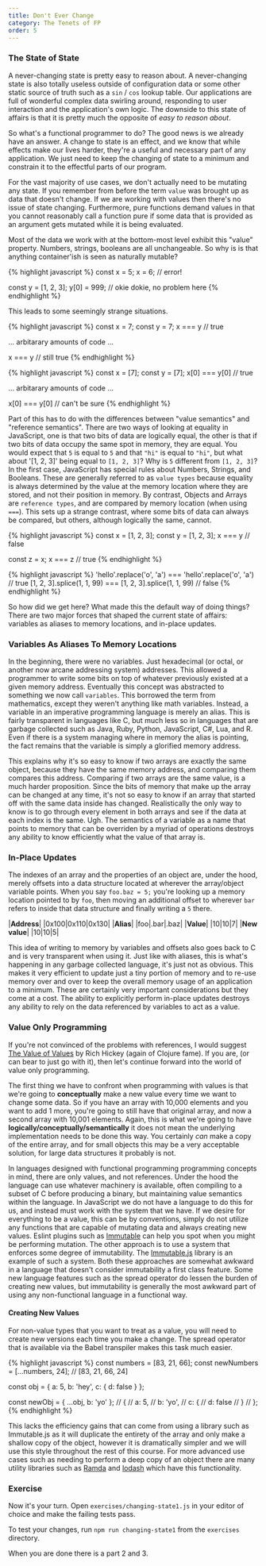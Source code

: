 ```yaml
---
title: Don't Ever Change
category: The Tenets of FP
order: 5
---
```


### The State of State

A never-changing state is pretty easy to reason about. A never-changing state is also totally useless outside of configuration data or some other static source of truth such as a `sin` / `cos` lookup table. Our applications are full of wonderful complex data swirling around, responding to user interaction and the application's own logic. The downside to this state of affairs is that it is pretty much the opposite of _easy to reason about_.

So what's a functional programmer to do? The good news is we already have an answer. A change to state is an effect, and we know that while effects make our lives harder, they're a useful and necessary part of any application. We just need to keep the changing of state to a minimum and constrain it to the effectful parts of our program.

For the vast majority of use cases, we don't actually need to be mutating any state. If you remember from before the term `value` was brought up as data that doesn't change. If we are working with values then there's no issue of state changing. Furthermore, pure functions demand values in that you cannot reasonably call a function pure if some data that is provided as an argument gets mutated while it is being evaluated.

Most of the data we work with at the bottom-most level exhibit this "value" property. Numbers, strings, booleans are all unchangeable. So why is is that anything container'ish is seen as naturally mutable?

{% highlight javascript %}
  const x = 5;
  x = 6; // error!

  const y = [1, 2, 3];
  y[0] = 999; // okie dokie, no problem here
{% endhighlight %}

This leads to some seemingly strange situations.

{% highlight javascript %}
  const x = 7;
  const y = 7;
  x === y // true

  ... arbitarary amounts of code ...

  x === y // still true
{% endhighlight %}

{% highlight javascript %}
  const x = [7];
  const y = [7];
  x[0] === y[0] // true

  ... arbitarary amounts of code ...

  x[0] === y[0] // can't be sure
{% endhighlight %}

Part of this has to do with the differences between "value semantics" and "reference semantics". There are two ways of looking at equality in JavaScript, one is that two bits of data are logically equal, the other is that if two bits of data occupy the same spot in memory, they are equal. You would expect that `5` is equal to `5` and that `"hi"` is equal to `"hi"`, but what about '[1, 2, 3]' being equal to `[1, 2, 3]`? Why is `5` different from `[1, 2, 3]`? In the first case, JavaScript has special rules about Numbers, Strings, and Booleans. These are generally referred to as `value types` because equality is always determined by the value at the memory location where they are stored, and not their position in memory. By contrast, Objects and Arrays are `reference types`, and are compared by memory location (when using `===`). This sets up a strange contrast, where some bits of data can always be compared, but others, although logically the same, cannot.

{% highlight javascript %}
  const x = [1, 2, 3];
  const y = [1, 2, 3];
  x === y // false

  const z = x;
  x === z // true
{% endhighlight %}

{% highlight javascript %}
  'hello'.replace('o', 'a') === 'hello'.replace('o', 'a') // true
  [1, 2, 3].splice(1, 1, 99) === [1, 2, 3].splice(1, 1, 99) // false
{% endhighlight %}

So how did we get here? What made this the default way of doing things? There are two major forces that shaped the current state of affairs: variables as aliases to memory locations, and in-place updates.

### Variables As Aliases To Memory Locations

In the beginning, there were no variables. Just hexadecimal (or octal, or another now arcane addressing system) addresses. This allowed a programmer to write some bits on top of whatever previously existed at a given memory address. Eventually this concept was abstracted to something we now call `variables`. This borrowed the term from mathematics, except they weren't anything like math variables. Instead, a variable in an imperative programming language is merely an alias. This is fairly transparent in languages like C, but much less so in languages that are garbage collected such as Java, Ruby, Python, JavaScript, C#, Lua, and R. Even if there is a system managing where in memory the alias is pointing, the fact remains that the variable is simply a glorified memory address.

This explains why it's so easy to know if two arrays are exactly the same object, because they have the same memory address, and comparing them compares this address. Comparing if two arrays are the same value, is a much harder proposition. Since the bits of memory that make up the array can be changed at any time, it's not so easy to know if an array that started off with the same data inside has changed. Realistically the only way to know is to go through every element in both arrays and see if the data at each index is the same. Ugh. The semantics of a variable as a name that points to memory that can be overriden by a myriad of operations destroys any ability to know efficiently what the value of that array is.

### In-Place Updates

The indexes of an array and the properties of an object are, under the hood, merely offsets into a data structure located at wherever the array/object variable points. When you say `foo.baz = 5;` you're looking up a memory location pointed to by `foo`, then moving an additional offset to wherever `bar` refers to inside that data structure and finally writing a `5` there.

|**Address**|
|0x100|0x110|0x130|
|**Alias**|
|foo|.bar|.baz|
|**Value**|
|10|10|7|
|**New value**|
|10|10|5|

This idea of writing to memory by variables and offsets also goes back to C and is very transparent when using it. Just like with aliases, this is what's happening in any garbage collected language, it's just not as obvious. This makes it very efficient to update just a tiny portion of memory and to re-use memory over and over to keep the overall memory usage of an application to a minimum. These are certainly very important considerations but they come at a cost. The ability to explicitly perform in-place updates destroys any ability to rely on the data referenced by variables to act as a value.

### Value Only Programming

If you're not convinced of the problems with references, I would suggest [The Value of Values](https://www.infoq.com/presentations/Value-Values) by Rich Hickey (again of Clojure fame). If you are, (or can bear to just go with it), then let's continue forward into the world of value only programming.

The first thing we have to confront when programming with values is that we're going to **conceptually** make a new value every time we want to change some data. So if you have an array with 10,000 elements and you want to add 1 more, you're going to still have that original array, and now a second array with 10,001 elements. Again, this is what we're going to have **logically/conceptually/semantically** it does not mean the underlying implementation needs to be done this way. You certainly _can_ make a copy of the entire array, and for small objects this may be a very acceptable solution, for large data structures it probably is not.

In languages designed with functional programming programming concepts in mind, there are only values, and not references. Under the hood the language can use whatever machinery is available, often compiling to a subset of C before producing a binary, but maintaining value semantics within the language. In JavaScript we do not have a language to do this for us, and instead must work with the system that we have. If we desire for everything to be a value, this can be by conventions, simply do not utilize any functions that are capable of mutating data and always creating new values. Eslint plugins such as [Immutable](https://github.com/jhusain/eslint-plugin-immutable) can help you spot when you might be performing mutation. The other approach is to use a system that enforces some degree of immutability. The [Immutable.js](https://facebook.github.io/immutable-js/) library is an example of such a system. Both these approaches are somewhat awkward in a language that doesn't consider immutability a first class feature. Some new language features such as the spread operator do lessen the burden of creating new values, but immutability is generally the most awkward part of using any non-functional language in a functional way.

#### Creating New Values

For non-value types that you want to treat as a value, you will need to create new versions each time you make a change. The spread operator that is available via the Babel transpiler makes this task much easier.

{% highlight javascript %}
  const numbers = [83, 21, 66];
  const newNumbers = [...numbers, 24]; // [83, 21, 66, 24]

  const obj = {
    a: 5,
    b: 'hey',
    c: {
      d: false
    }
  };

  const newObj = { ...obj, b: 'yo' };
  // {
  //   a: 5,
  //   b: 'yo',
  //   c: {
  //     d: false
  //   }
  // };
{% endhighlight %}

This lacks the efficiency gains that can come from using a library such as Immutable.js as it will duplicate the entirety of the array and only make a shallow copy of the object, however it is dramatically simpler and we will use this style throughout the rest of this course. For more advanced use cases such as needing to perform a deep copy of an object there are many utility libraries such as [Ramda](http://ramdajs.com/) and [lodash](https://lodash.com/) which have this functionality.

### Exercise

Now it's your turn. Open `exercises/changing-state1.js` in your editor of choice and make the failing tests pass.

To test your changes, run `npm run changing-state1` from the `exercises` directory.

When you are done there is a part 2 and 3.
